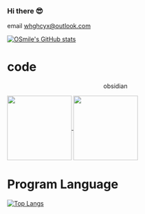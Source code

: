 ### Hi there 😎
email whghcyx@outlook.com

[![OSmile's GitHub stats](https://github-readme-stats.vercel.app/api?username=WHG555&show_icons=true&theme=transparent)](https://github.com/anuraghazra/github-readme-stats)

# code
<p align="center"> obsidian </p>
<a href="https://github.com/WHG555/obsidian-docker"  height="150px">
  <img align="center" height="150px"  src="https://github-readme-stats.vercel.app/api/pin/?username=WHG555&repo=obsidian-docker&show_owner=true" />
</a>
<a href="https://github.com/WHG555/lunar-calendar" height="150px">
  <img align="center" height="150px" src="https://github-readme-stats.vercel.app/api/pin/?username=WHG555&repo=lunar-calendar&show_owner=true" />
</a>


# Program Language
[![Top Langs](https://github-readme-stats.vercel.app/api/top-langs/?username=WHG555&layout=compact)](https://github.com/anuraghazra/github-readme-stats)
